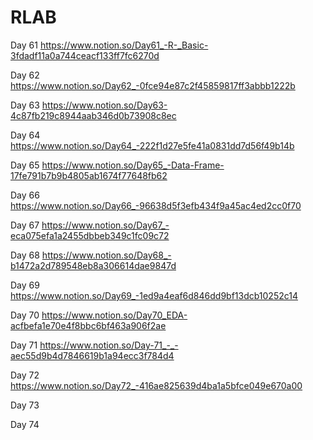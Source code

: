 # RLAB
 
Day 61 https://www.notion.so/Day61_-R-_Basic-3fdadf11a0a744ceacf133ff7fc6270d

Day 62 https://www.notion.so/Day62_-0fce94e87c2f45859817ff3abbb1222b

Day 63 https://www.notion.so/Day63-4c87fb219c8944aab346d0b73908c8ec

Day 64 https://www.notion.so/Day64_-222f1d27e5fe41a0831dd7d56f49b14b

Day 65 https://www.notion.so/Day65_-Data-Frame-17fe791b7b9b4805ab1674f77648fb62

Day 66 https://www.notion.so/Day66_-96638d5f3efb434f9a45ac4ed2cc0f70

Day 67 https://www.notion.so/Day67_-eca075efa1a2455dbbeb349c1fc09c72

Day 68 https://www.notion.so/Day68_-b1472a2d789548eb8a306614dae9847d

Day 69 https://www.notion.so/Day69_-1ed9a4eaf6d846dd9bf13dcb10252c14

Day 70 https://www.notion.so/Day70_EDA-acfbefa1e70e4f8bbc6bf463a906f2ae

Day 71 https://www.notion.so/Day-71_-_-aec55d9b4d7846619b1a94ecc3f784d4

Day 72 https://www.notion.so/Day72_-416ae825639d4ba1a5bfce049e670a00

Day 73

Day 74
